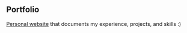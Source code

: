 
## Portfolio
[Personal website](http://dgowravaram.github.io) that documents my experience, projects, and skills :)

